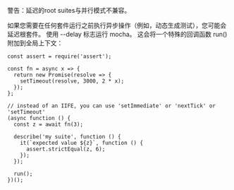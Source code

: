 警告：延迟的root suites与并行模式不兼容。

如果您需要在任何套件运行之前执行异步操作（例如，动态生成测试），您可能会延迟根套件。 使用 --delay 标志运行 mocha。 这会将一个特殊的回调函数 run() 附加到全局上下文：
```
const assert = require('assert');

const fn = async x => {
  return new Promise(resolve => {
    setTimeout(resolve, 3000, 2 * x);
  });
};

// instead of an IIFE, you can use 'setImmediate' or 'nextTick' or 'setTimeout'
(async function () {
  const z = await fn(3);

  describe('my suite', function () {
    it(`expected value ${z}`, function () {
      assert.strictEqual(z, 6);
    });
  });

  run();
})();
```